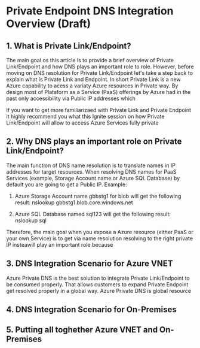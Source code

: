 # Private Endpoint DNS Integration Overview (Draft)

## 1. What is Private Link/Endpoint?

The main goal os this article is to provide a brief overview of Private Link/Endpoint and how DNS plays an important role to role. However, before moving on DNS resolution for Private Link/Endpoint let's take a step back to explain what is Private Link and Endpoint. In short Private Link is a new Azure capability to acess a variaty Azure resources in Private way. By design most of Plataform as a Service (PaaS) offerings by Azure had in the past only accessibility via Public IP addresses which

If you want to get more familiarizaed with Private Link and Private Endpoint it highly recommend you what this Ignite session on how Private Link/Endpoint will allow to access Azure Services fully private

## 2. Why DNS plays an important role on Private Link/Endpoint?

The main function of DNS name resolution is to translate names in IP addresses for target resources. When resolving DNS names for PaaS Services (example, Storage Account name or Azure SQL Database) by default you are going to get a Public IP.
Example:
1) Azure Storage Account name gbbstg1 for blob will get the following result:
nslookup gbbstg1.blob.core.windows.net


2) Azure SQL Database named sql123 will get the following result:
nslookup sql



Therefore, the main goal when you expose a Azure resource (either PaaS or your own Service) is to get via name resolution resolving to the right private IP insteawill play an important role because 

## 3. DNS Integration Scenario for Azure VNET

Azure Private DNS is the best solution to integrate Private Link/Endpoint to be consumed properly. That allows customers to expand Private Endpoint get resolved properly in a global way. Azure Private DNS is global resource

## 4. DNS Integration Scenario for On-Premises

## 5. Putting all toghether Azure VNET and On-Premises 


